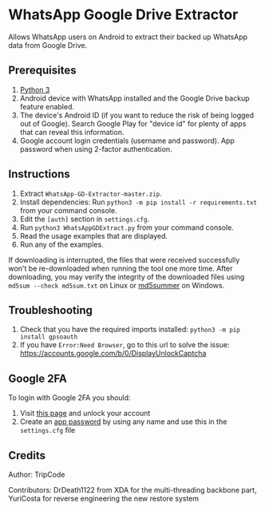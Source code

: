 WhatsApp Google Drive Extractor
===============================

Allows WhatsApp users on Android to extract their backed up WhatsApp data
from Google Drive.


Prerequisites
-------------

 1. [Python 3][PYTHON]
 2. Android device with WhatsApp installed and the Google Drive backup
    feature enabled.
 3. The device's Android ID (if you want to reduce the risk of being logged
    out of Google). Search Google Play for "device id" for plenty of apps
    that can reveal this information.
 4. Google account login credentials (username and password). App password
    when using 2-factor authentication.


Instructions
------------

 1. Extract `WhatsApp-GD-Extractor-master.zip`.
 2. Install dependencies: Run `python3 -m pip install -r requirements.txt`
    from your command console.
 3. Edit the `[auth]` section in `settings.cfg`.
 4. Run `python3 WhatsAppGDExtract.py` from your command console.
 5. Read the usage examples that are displayed.
 6. Run any of the examples.

If downloading is interrupted, the files that were received successfully
won't be re-downloaded when running the tool one more time. After
downloading, you may verify the integrity of the downloaded files using
`md5sum --check md5sum.txt` on Linux or [md5summer][MD5SUMMER] on Windows.


Troubleshooting
---------------

 1. Check that you have the required imports installed: `python3 -m pip
    install gpsoauth`
 2. If you have `Error:Need Browser`, go to this url to solve the issue:
    https://accounts.google.com/b/0/DisplayUnlockCaptcha


Google 2FA
----------

To login with Google 2FA you should:
1. Visit [this page](https://accounts.google.com/b/0/DisplayUnlockCaptcha) and unlock your account
2. Create an [app password](https://myaccount.google.com/apppasswords) by using any name and use this in the `settings.cfg` file


Credits
-------

Author: TripCode

Contributors: DrDeath1122 from XDA for the multi-threading backbone part,
YuriCosta for reverse engineering the new restore system


[MD5SUMMER]: http://md5summer.org/
[PYTHON]: https://www.python.org/downloads/
